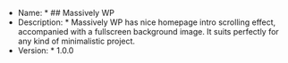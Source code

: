 * Name: * ## Massively WP
* Description: * Massively WP has nice homepage intro scrolling effect, accompanied with a  fullscreen background image. It suits perfectly for any kind of minimalistic project.
* Version: * 1.0.0
